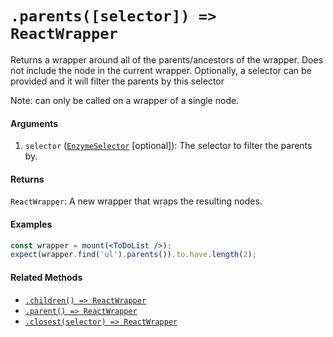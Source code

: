 # `.parents([selector]) => ReactWrapper`

Returns a wrapper around all of the parents/ancestors of the wrapper. Does not include the node
in the current wrapper. Optionally, a selector can be provided and it will filter the parents by
this selector

Note: can only be called on a wrapper of a single node.


#### Arguments

1. `selector` ([`EnzymeSelector`](../selector.md) [optional]): The selector to filter the parents by.


#### Returns

`ReactWrapper`: A new wrapper that wraps the resulting nodes.



#### Examples

```jsx
const wrapper = mount(<ToDoList />);
expect(wrapper.find('ul').parents()).to.have.length(2);
```

#### Related Methods

- [`.children() => ReactWrapper`](children.md)
- [`.parent() => ReactWrapper`](parent.md)
- [`.closest(selector) => ReactWrapper`](closest.md)
